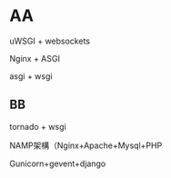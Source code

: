 # AA

uWSGI + websockets

Nginx + ASGI

asgi + wsgi

## BB





tornado + wsgi

NAMP架構（Nginx+Apache+Mysql+PHP

Gunicorn+gevent+django